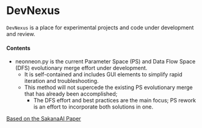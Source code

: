 # DevNexus

`DevNexus` is a place for experimental projects and code under development and review.

#### Contents

- neonneon.py is the current Parameter Space (PS) and Data Flow Space (DFS) evolutionary merge effort under development.
  - It is self-contained and includes GUI elements to simplify rapid iteration and troubleshooting.
  - This method will not supercede the existing PS evolutionary merge that has already been accomplished;
     - The DFS effort and best practices are the main focus; PS rework is an effort to incorporate both solutions in one.  

[Based on the SakanaAI Paper]([https://github.com/EleutherAI/lm-evaluation-harness](https://arxiv.org/abs/2403.13187))
